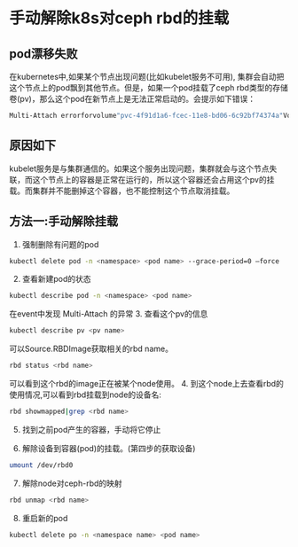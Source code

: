 # 手动解除k8s对ceph rbd的挂载
## pod漂移失败
在kubernetes中,如果某个节点出现问题(比如kubelet服务不可用), 集群会自动把这个节点上的pod飘到其他节点。但是，如果一个pod挂载了ceph rbd类型的存储卷(pv)，那么这个pod在新节点上是无法正常启动的。会提示如下错误：
``` sh
Multi-Attach errorforvolume"pvc-4f91d1a6-fcec-11e8-bd06-6c92bf74374a"Volumeisalready exclusively attached to one nodeandcan't be attached to another。
```

## 原因如下
kubelet服务是与集群通信的。如果这个服务出现问题，集群就会与这个节点失联，而这个节点上的容器是正常在运行的，所以这个容器还会占用这个pv的挂载。而集群并不能删掉这个容器，也不能控制这个节点取消挂载。

## 方法一:手动解除挂载
1. 强制删除有问题的pod
```sh
kubectl delete pod -n <namespace> <pod name> --grace-period=0 –force
```
2. 查看新建pod的状态
```sh
kubectl describe pod -n <namespace> <pod name>
```
在event中发现 Multi-Attach 的异常
3. 查看这个pv的信息
```sh
kubectl describe pv <pv name>
```
可以Source.RBDImage获取相关的rbd name。
```sh
rbd status <rbd name>
```
可以看到这个rbd的image正在被某个node使用。
4. 到这个node上去查看rbd的使用情况,可以看到rbd挂载到node的设备名:
```sh
rbd showmapped|grep <rbd name>
```
5. 找到之前pod产生的容器，手动将它停止

6. 解除设备到容器(pod)的挂载。(第四步的获取设备)
```sh
umount /dev/rbd0
```
7. 解除node对ceph-rbd的映射
```sh
rbd unmap <rbd name>
```
8. 重启新的pod
```sh
kubectl delete po -n <namespace name> <pod name>
```

